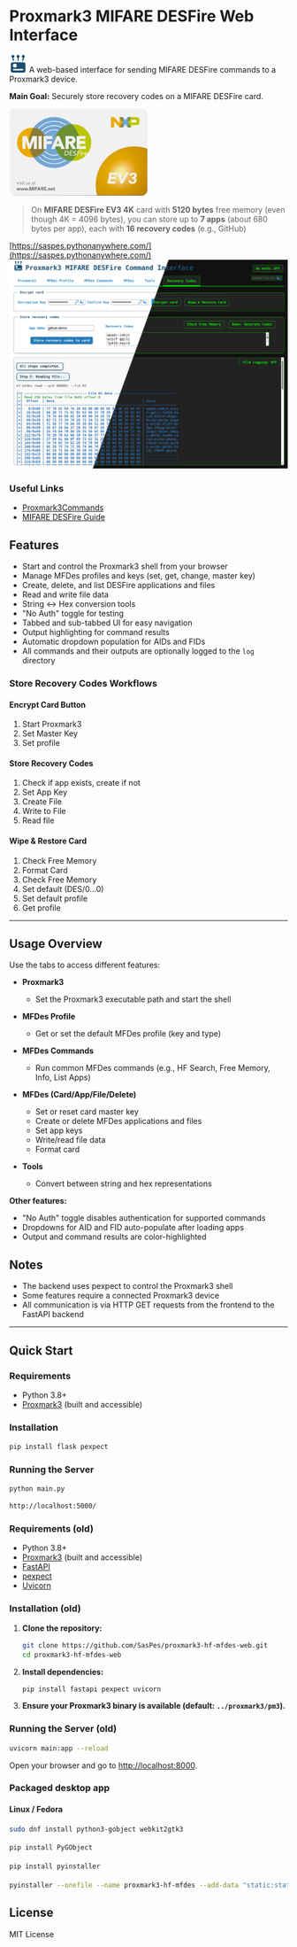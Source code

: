 # Proxmark3 MIFARE DESFire Web Interface

<img src="static/img/rfid.png" alt="RFID Icon" style="height:32px;"> A web-based interface for sending MIFARE DESFire commands to a Proxmark3 device.  

**Main Goal:** Securely store recovery codes on a MIFARE DESFire card.

<img src="ss/MIFARE-DESFire-EV3.png" width="250">

> On **MIFARE DESFire EV3 4K** card with **5120 bytes** free memory (even though 4K = 4096 bytes), you can store up to **7 apps** (about 680 bytes per app), each with **16 recovery codes** (e.g., GitHub)

[https://saspes.pythonanywhere.com/](https://saspes.pythonanywhere.com/)
[![Screenshot](ss/ss-h.png)](https://saspes.pythonanywhere.com/)

### Useful Links

- [Proxmark3Commands](https://github.com/SasPes/Proxmark3Commands)
- [MIFARE DESFire Guide](https://github.com/SasPes/Proxmark3Commands/blob/main/MIFARE%20DESFire.md)

## Features

- Start and control the Proxmark3 shell from your browser
- Manage MFDes profiles and keys (set, get, change, master key)
- Create, delete, and list DESFire applications and files
- Read and write file data
- String \<-\> Hex conversion tools
- "No Auth" toggle for testing
- Tabbed and sub-tabbed UI for easy navigation
- Output highlighting for command results
- Automatic dropdown population for AIDs and FIDs
- All commands and their outputs are optionally logged to the `log` directory

### Store Recovery Codes Workflows

#### Encrypt Card Button

1. Start Proxmark3
2. Set Master Key
3. Set profile

#### Store Recovery Codes

1. Check if app exists, create if not
2. Set App Key
3. Create File
4. Write to File
5. Read file

#### Wipe & Restore Card

1. Check Free Memory
2. Format Card
3. Check Free Memory
4. Set default (DES/0...0)
5. Set default profile
6. Get profile

---

## Usage Overview

Use the tabs to access different features:

- **Proxmark3**  
  - Set the Proxmark3 executable path and start the shell

- **MFDes Profile**  
  - Get or set the default MFDes profile (key and type)

- **MFDes Commands**  
  - Run common MFDes commands (e.g., HF Search, Free Memory, Info, List Apps)

- **MFDes (Card/App/File/Delete)**  
  - Set or reset card master key
  - Create or delete MFDes applications and files
  - Set app keys
  - Write/read file data
  - Format card

- **Tools**  
  - Convert between string and hex representations

**Other features:**
- "No Auth" toggle disables authentication for supported commands
- Dropdowns for AID and FID auto-populate after loading apps
- Output and command results are color-highlighted

## Notes

- The backend uses pexpect to control the Proxmark3 shell
- Some features require a connected Proxmark3 device
- All communication is via HTTP GET requests from the frontend to the FastAPI backend

---

## Quick Start

### Requirements
- Python 3.8+
- [Proxmark3](https://github.com/Proxmark/proxmark3) (built and accessible)

### Installation
```bash
pip install flask pexpect
```

### Running the Server
```bash
python main.py
```

```html
http://localhost:5000/
```

### Requirements (old)

- Python 3.8+
- [Proxmark3](https://github.com/Proxmark/proxmark3) (built and accessible)
- [FastAPI](https://fastapi.tiangolo.com/)
- [pexpect](https://pexpect.readthedocs.io/en/stable/)
- [Uvicorn](https://www.uvicorn.org/)

### Installation (old)

1. **Clone the repository:**
    ```bash
    git clone https://github.com/SasPes/proxmark3-hf-mfdes-web.git
    cd proxmark3-hf-mfdes-web
    ```

2. **Install dependencies:**
    ```bash
    pip install fastapi pexpect uvicorn
    ```

3. **Ensure your Proxmark3 binary is available (default: `../proxmark3/pm3`).**

### Running the Server (old)

```bash
uvicorn main:app --reload
```

Open your browser and go to [http://localhost:8000](http://localhost:8000).

### Packaged desktop app

#### Linux / Fedora

```sh
sudo dnf install python3-gobject webkit2gtk3

pip install PyGObject

pip install pyinstaller

pyinstaller --onefile --name proxmark3-hf-mfdes --add-data "static:static" --hidden-import=gi --hidden-import=pywebview.platforms.gtk desktop.py
```

## License

MIT License 
